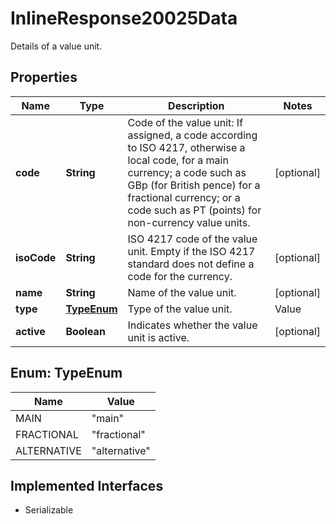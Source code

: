 

# InlineResponse20025Data

Details of a value unit.

## Properties

Name | Type | Description | Notes
------------ | ------------- | ------------- | -------------
**code** | **String** | Code of the value unit: If assigned, a code according to ISO 4217, otherwise a local code, for a main currency; a code such as GBp (for British pence) for a fractional currency; or a code such as PT (points) for non-currency value units. |  [optional]
**isoCode** | **String** | ISO 4217 code of the value unit. Empty if the ISO 4217 standard does not define a code for the currency. |  [optional]
**name** | **String** | Name of the value unit. |  [optional]
**type** | [**TypeEnum**](#TypeEnum) | Type of the value unit. | Value | Description | | --- | --- | | main | Main currency. | | fractional | Fractional currency. | | alternative | Alternative value unit. |   |  [optional]
**active** | **Boolean** | Indicates whether the value unit is active. |  [optional]



## Enum: TypeEnum

Name | Value
---- | -----
MAIN | &quot;main&quot;
FRACTIONAL | &quot;fractional&quot;
ALTERNATIVE | &quot;alternative&quot;


## Implemented Interfaces

* Serializable



